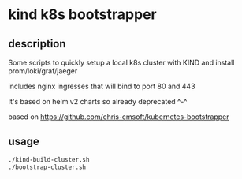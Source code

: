 # kind k8s bootstrapper

## description

Some scripts to quickly setup a local k8s cluster with KIND and install prom/loki/graf/jaeger

includes nginx ingresses that will bind to port 80 and 443

It's based on helm v2 charts so already deprecated ^-^ 

based on https://github.com/chris-cmsoft/kubernetes-bootstrapper

## usage

```bash
./kind-build-cluster.sh
./bootstrap-cluster.sh
```